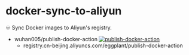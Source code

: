# docker-sync-to-aliyun
♾ Sync Docker images to Aliyun's registry.

* wuhan005/publish-docker-action [![publish-docker-action](https://github.com/wuhan005/docker-sync-to-aliyun/actions/workflows/publish-docker-action.yml/badge.svg)](https://github.com/wuhan005/docker-sync-to-aliyun/actions/workflows/publish-docker-action.yml)
  * registry.cn-beijing.aliyuncs.com/eggplant/publish-docker-action
